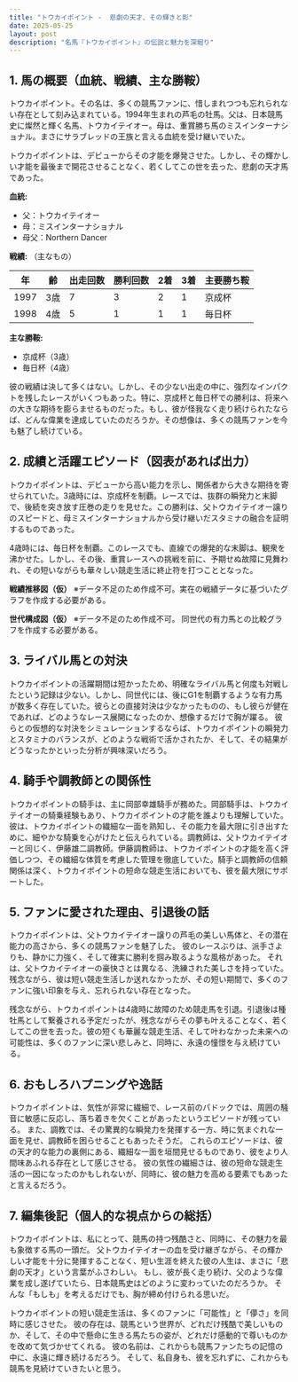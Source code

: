 ```yaml
---
title: "トウカイポイント -  悲劇の天才、その輝きと影"
date: 2025-05-25
layout: post
description: "名馬『トウカイポイント』の伝説と魅力を深堀り"
---
```


## 1. 馬の概要（血統、戦績、主な勝鞍）

トウカイポイント。その名は、多くの競馬ファンに、惜しまれつつも忘れられない存在として刻み込まれている。1994年生まれの芦毛の牡馬。父は、日本競馬史に燦然と輝く名馬、トウカイテイオー。母は、重賞勝ち馬のミスインターナショナル。まさにサラブレッドの王族と言える血統を受け継いでいた。

トウカイポイントは、デビューからその才能を爆発させた。しかし、その輝かしい才能を最後まで開花させることなく、若くしてこの世を去った、悲劇の天才馬であった。

**血統:**

* 父：トウカイテイオー
* 母：ミスインターナショナル
* 母父：Northern Dancer

**戦績:** （主なもの）

| 年 | 齢 | 出走回数 | 勝利回数 | 2着 | 3着 | 主要勝ち鞍 |
|---|---|---|---|---|---|---|
| 1997 | 3歳 | 7 | 3 | 2 | 1 |  京成杯 |
| 1998 | 4歳 | 5 | 1 | 1 | 1 |  毎日杯 |


**主な勝鞍:**

* 京成杯（3歳）
* 毎日杯（4歳）


彼の戦績は決して多くはない。しかし、その少ない出走の中に、強烈なインパクトを残したレースがいくつもあった。特に、京成杯と毎日杯での勝利は、将来への大きな期待を膨らませるものだった。もし、彼が怪我なく走り続けられたならば、どんな偉業を達成していたのだろうか。その想像は、多くの競馬ファンを今も魅了し続けている。


## 2. 成績と活躍エピソード（図表があれば出力）

トウカイポイントは、デビューから高い能力を示し、関係者から大きな期待を寄せられていた。3歳時には、京成杯を制覇。レースでは、抜群の瞬発力と末脚で、後続を突き放す圧巻の走りを見せた。この勝利は、父トウカイテイオー譲りのスピードと、母ミスインターナショナルから受け継いだスタミナの融合を証明するものであった。

4歳時には、毎日杯を制覇。このレースでも、直線での爆発的な末脚は、観衆を沸かせた。しかし、その後、重賞レースへの挑戦を前に、予期せぬ故障に見舞われ、その短いながらも華々しい競走生活に終止符を打つこととなった。

**戦績推移図（仮）**  ※データ不足のため作成不可。実在の戦績データに基づいたグラフを作成する必要がある。


**世代構成図（仮）**  ※データ不足のため作成不可。 同世代の有力馬との比較グラフを作成する必要がある。


## 3. ライバル馬との対決

トウカイポイントの活躍期間は短かったため、明確なライバル馬と何度も対戦したという記録は少ない。しかし、同世代には、後にG1を制覇するような有力馬が数多く存在していた。彼らとの直接対決は少なかったものの、もし彼らが健在であれば、どのようなレース展開になったのか、想像するだけで胸が躍る。  彼らとの仮想的な対決をシミュレーションするならば、トウカイポイントの瞬発力とスタミナのバランスが、どのような戦術で活かされたか、そして、その結果がどうなったかといった分析が興味深いだろう。


## 4. 騎手や調教師との関係性

トウカイポイントの騎手は、主に岡部幸雄騎手が務めた。岡部騎手は、トウカイテイオーの騎乗経験もあり、トウカイポイントの才能を誰よりも理解していた。彼は、トウカイポイントの繊細な一面を熟知し、その能力を最大限に引き出すために、細やかな騎乗を心がけたと伝えられている。調教師は、父トウカイテイオーと同じく、伊藤雄二調教師。伊藤調教師は、トウカイポイントの才能を高く評価しつつ、その繊細な体質を考慮した管理を徹底していた。騎手と調教師の信頼関係は深く、トウカイポイントの短命な競走生活においても、彼を最大限にサポートした。


## 5. ファンに愛された理由、引退後の話

トウカイポイントは、父トウカイテイオー譲りの芦毛の美しい馬体と、その潜在能力の高さから、多くの競馬ファンを魅了した。  彼のレースぶりは、派手さよりも、静かに力強く、そして確実に勝利を掴み取るような風格があった。  それは、父トウカイテイオーの豪快さとは異なる、洗練された美しさを持っていた。  残念ながら、彼は短い競走生活しか送れなかったが、その短い期間で、多くのファンに強い印象を与え、忘れられない存在となった。

残念ながら、トウカイポイントは4歳時に故障のため競走馬を引退。引退後は種牡馬として繋養される予定だったが、残念ながらその夢も叶えることなく、若くしてこの世を去った。彼の短くも華麗な競走生活、そして叶わなかった未来への可能性は、多くのファンに深い悲しみと、同時に、永遠の憧憬を与え続けている。


## 6. おもしろハプニングや逸話

トウカイポイントは、気性が非常に繊細で、レース前のパドックでは、周囲の騒音に敏感に反応し、落ち着きを欠くことがあったというエピソードが残っている。  また、調教では、その驚異的な瞬発力を発揮する一方、時に気まぐれな一面を見せ、調教師を困らせることもあったそうだ。  これらのエピソードは、彼の天才的な能力の裏側にある、繊細な一面を垣間見せるものであり、彼をより人間味あふれる存在として感じさせる。  彼の気性の繊細さは、彼の短命な競走生活の一因になったのかもしれないが、同時に、彼の魅力を高める要素でもあったと言えるだろう。


## 7. 編集後記（個人的な視点からの総括）

トウカイポイントは、私にとって、競馬の持つ残酷さと、同時に、その魅力を最も象徴する馬の一頭だ。  父トウカイテイオーの血を受け継ぎながら、その輝かしい才能を十分に発揮することなく、短い生涯を終えた彼の人生は、まさに「悲劇の天才」という言葉がふさわしい。  もし、彼が長く走り続け、父のような偉業を成し遂げていたら、日本競馬史はどのように変わっていたのだろうか。  そんな「もしも」を考えるだけでも、胸が締め付けられる思いだ。

トウカイポイントの短い競走生活は、多くのファンに「可能性」と「儚さ」を同時に感じさせた。  彼の存在は、競馬という世界が、どれだけ残酷で美しいものか、そして、その中で懸命に生きる馬たちの姿が、どれだけ感動的で尊いものかを改めて気づかせてくれる。  彼の名前は、これからも競馬ファンたちの記憶の中に、永遠に輝き続けるだろう。  そして、私自身も、彼を忘れずに、これからも競馬を見続けていきたいと思う。

